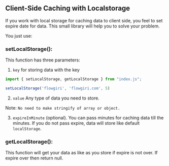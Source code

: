 ## Client-Side Caching with Localstorage  

If you work with local storage for caching data to client side, you feel to set expire date for data. 
This small library will help you to solve your problem. 

You just use:

### setLocalStorage():
This function has three parameters:
1. ```key``` for storing data with the key
```javascript
import { setLocalStorage, getLocalStorage } from "index.js";

setLocalStorage('flowgiri', 'flowgiri.com', 5)
```

2. ```value```
  Any type of data you need to store. 
  
 Note: `No need to make stringify of array or object.` 

3. ```expireInMinute``` (optional). You can pass minutes for caching data till the minutes.
If you do not pass expire, data will store like default ```localStorage```.


### getLocalStorage():
This function will get your data as like as you store if expire is not over. 
If expire over then return null.
